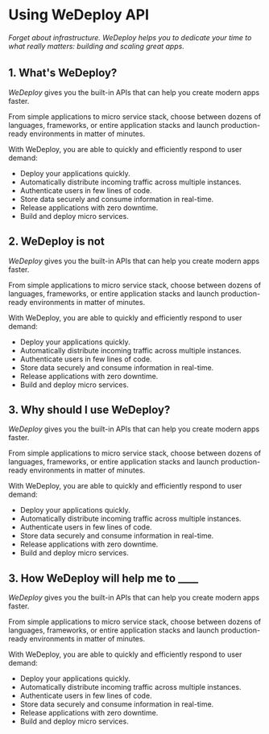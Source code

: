# Using WeDeploy API

###### Forget about infrastructure. WeDeploy helps you to dedicate your time to what really matters: building and scaling great apps.

<!-- <article id="1-first-section"> -->

## 1. What's WeDeploy?

*WeDeploy* gives you the built-in APIs that can help you create modern apps faster.

From simple applications to micro service stack, choose between dozens of languages, frameworks, or entire application stacks and launch production-ready environments in matter of minutes.

With WeDeploy, you are able to quickly and efficiently respond to user demand:

* Deploy your applications quickly.
* Automatically distribute incoming traffic across multiple instances.
* Authenticate users in few lines of code.
* Store data securely and consume information in real-time.
* Release applications with zero downtime.
* Build and deploy micro services.

<!-- </article> -->

<!-- <article id="2-second-section"> -->

## 2. WeDeploy is not

*WeDeploy* gives you the built-in APIs that can help you create modern apps faster.

From simple applications to micro service stack, choose between dozens of languages, frameworks, or entire application stacks and launch production-ready environments in matter of minutes.

With WeDeploy, you are able to quickly and efficiently respond to user demand:

* Deploy your applications quickly.
* Automatically distribute incoming traffic across multiple instances.
* Authenticate users in few lines of code.
* Store data securely and consume information in real-time.
* Release applications with zero downtime.
* Build and deploy micro services.

<!-- </article> -->

<!-- <article id="3-second-section"> -->

## 3. Why should I use WeDeploy?

*WeDeploy* gives you the built-in APIs that can help you create modern apps faster.

From simple applications to micro service stack, choose between dozens of languages, frameworks, or entire application stacks and launch production-ready environments in matter of minutes.

With WeDeploy, you are able to quickly and efficiently respond to user demand:

* Deploy your applications quickly.
* Automatically distribute incoming traffic across multiple instances.
* Authenticate users in few lines of code.
* Store data securely and consume information in real-time.
* Release applications with zero downtime.
* Build and deploy micro services.

<!-- </article> -->

## 3. How WeDeploy will help me to ____

*WeDeploy* gives you the built-in APIs that can help you create modern apps faster.

From simple applications to micro service stack, choose between dozens of languages, frameworks, or entire application stacks and launch production-ready environments in matter of minutes.

With WeDeploy, you are able to quickly and efficiently respond to user demand:

* Deploy your applications quickly.
* Automatically distribute incoming traffic across multiple instances.
* Authenticate users in few lines of code.
* Store data securely and consume information in real-time.
* Release applications with zero downtime.
* Build and deploy micro services.

<!-- </article> -->
